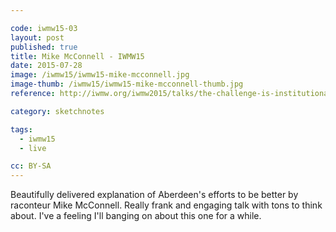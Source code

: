 ```yaml
---

code: iwmw15-03
layout: post
published: true
title: Mike McConnell - IWMW15
date: 2015-07-28
image: /iwmw15/iwmw15-mike-mcconnell.jpg
image-thumb: /iwmw15/iwmw15-mike-mcconnell-thumb.jpg
reference: http://iwmw.org/iwmw2015/talks/the-challenge-is-institutional/

category: sketchnotes

tags:
  - iwmw15
  - live

cc: BY-SA
---
```


Beautifully delivered explanation of Aberdeen's efforts to be better by raconteur Mike McConnell. Really frank and engaging talk with tons to think about. I've a feeling I'll banging on about this one for a while.
